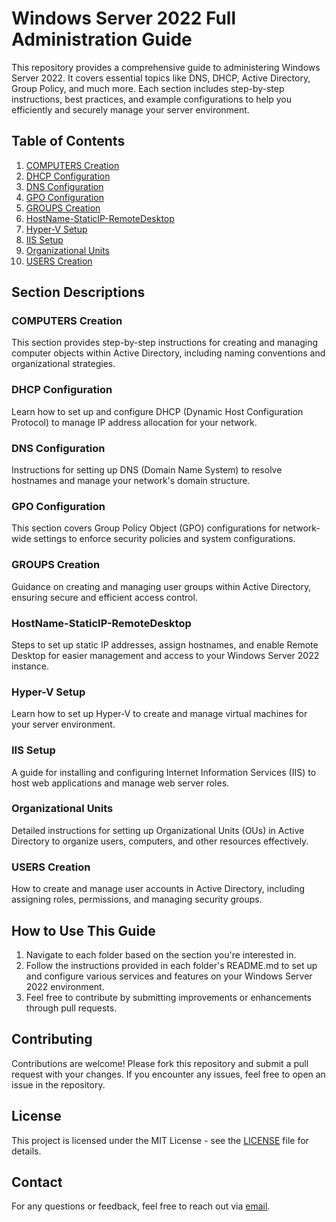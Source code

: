 # Windows Server 2022 Full Administration Guide

This repository provides a comprehensive guide to administering Windows Server 2022. It covers essential topics like DNS, DHCP, Active Directory, Group Policy, and much more. Each section includes step-by-step instructions, best practices, and example configurations to help you efficiently and securely manage your server environment.

## Table of Contents

1. [COMPUTERS Creation](./COMPUTERS%20Creation)
2. [DHCP Configuration](./DHCP%20Configuration)
3. [DNS Configuration](./DNS%20Configuration)
4. [GPO Configuration](./GPO%20Configuration)
5. [GROUPS Creation](./GROUPS%20Creation)
6. [HostName-StaticIP-RemoteDesktop](./HostName-StaticIP-RemoteDesktop)
7. [Hyper-V Setup](./HyperV%20Setup)
8. [IIS Setup](./IIS%20Setup)
9. [Organizational Units](./Organizational%20Units)
10. [USERS Creation](./USERS%20Creation)

## Section Descriptions

### COMPUTERS Creation
This section provides step-by-step instructions for creating and managing computer objects within Active Directory, including naming conventions and organizational strategies.

### DHCP Configuration
Learn how to set up and configure DHCP (Dynamic Host Configuration Protocol) to manage IP address allocation for your network.

### DNS Configuration
Instructions for setting up DNS (Domain Name System) to resolve hostnames and manage your network's domain structure.

### GPO Configuration
This section covers Group Policy Object (GPO) configurations for network-wide settings to enforce security policies and system configurations.

### GROUPS Creation
Guidance on creating and managing user groups within Active Directory, ensuring secure and efficient access control.

### HostName-StaticIP-RemoteDesktop
Steps to set up static IP addresses, assign hostnames, and enable Remote Desktop for easier management and access to your Windows Server 2022 instance.

### Hyper-V Setup
Learn how to set up Hyper-V to create and manage virtual machines for your server environment.

### IIS Setup
A guide for installing and configuring Internet Information Services (IIS) to host web applications and manage web server roles.

### Organizational Units
Detailed instructions for setting up Organizational Units (OUs) in Active Directory to organize users, computers, and other resources effectively.

### USERS Creation
How to create and manage user accounts in Active Directory, including assigning roles, permissions, and managing security groups.

## How to Use This Guide

1. Navigate to each folder based on the section you're interested in.
2. Follow the instructions provided in each folder's README.md to set up and configure various services and features on your Windows Server 2022 environment.
3. Feel free to contribute by submitting improvements or enhancements through pull requests.

## Contributing

Contributions are welcome! Please fork this repository and submit a pull request with your changes. If you encounter any issues, feel free to open an issue in the repository.

## License

This project is licensed under the MIT License - see the [LICENSE](./LICENSE) file for details.

## Contact

For any questions or feedback, feel free to reach out via [email](mailto:azizou.gnankpe-pro@protonmail.com).
